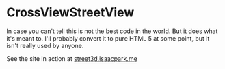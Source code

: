 
# CrossViewStreetView

In case you can't tell this is not the best code in the world. But it does what it's meant to. I'll probably convert it to pure HTML 5 at some point, but it isn't really used by anyone.

See the site in action at [street3d.isaacpark.me](street3d.isaacpark.me)
